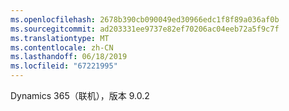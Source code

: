 ```yaml
---
ms.openlocfilehash: 2678b390cb090049ed30966edc1f8f89a036af0b
ms.sourcegitcommit: ad203331ee9737e82ef70206ac04eeb72a5f9c7f
ms.translationtype: MT
ms.contentlocale: zh-CN
ms.lasthandoff: 06/18/2019
ms.locfileid: "67221995"
---
```

Dynamics 365（联机），版本 9.0.2
